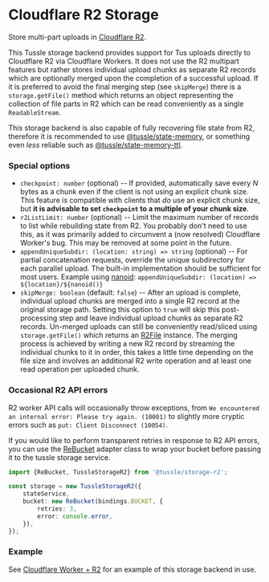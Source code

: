 Cloudflare R2 Storage
===

Store multi-part uploads in [Cloudflare R2](https://www.cloudflare.com/products/r2/).

This Tussle storage backend provides support for Tus uploads directly to Cloudflare
R2 via Cloudflare Workers. It does not use the R2 multipart features but rather stores
individual upload chunks as separate R2 records which are optionally merged upon
the completion of a successful upload. If it is preferred to avoid the final
merging step (see `skipMerge`) there is a `storage.getFile()` method which returns
an object representing the collection of file parts in R2 which can be read
conveniently as a single `ReadableStream`.

This storage backend is also capable of fully recovering file state from R2,
therefore it is recommended to use [@tussle/state-memory](../../packages/state-memory),
or something even *less* reliable such as [@tussle/state-memory-ttl](../../packages/state-memory-ttl).

### Special options

 - `checkpoint: number` (optional) -- If provided, automatically save every *N* bytes as a chunk even if the client is not using an explicit chunk size. This feature is compatible with clients that *do* use an explicit chunk size, but **it is advisable to set `checkpoint` to a multiple of your chunk size**.
 - `r2ListLimit: number` (optional) -- Limit the maximum number of records to list while rebuilding state from R2. You probably don't need to use this, as it was primarily added to circumvent a (now resolved) Cloudflare Worker's bug. This may be removed at some point in the future.
 - `appendUniqueSubdir: (location: string) => string` (optional) -- For partial concatenation requests, override the unique subdirectory for each parallel upload. The built-in implementation should be sufficient
 for most users. Example using [nanoid](https://www.npmjs.com/package/nanoid): `appendUniqueSubdir: (location) => ${location}/${nanoid()}`
 - `skipMerge: boolean` (default: `false`) -- After an upload is complete, individual upload chunks are merged into a single R2 record at the original storage path. Setting this option to `true` will skip this post-processing step and leave individual upload chunks as separate R2 records. Un-merged uploads can still be conveniently read/sliced using `storage.getFile()` which returns an [R2File](./src/r2file.ts) instance. The merging process is achieved by writing a new R2 record by streaming the individual chunks to it in order, this takes a little time depending on the file size and involves an additional R2 write operation and at least one read operation per uploaded chunk.

### Occasional R2 API errors
R2 worker API calls will occasionally throw exceptions, from `We encountered an internal error: Please try again. (10001)` to
slightly more cryptic errors such as `put: Client Disconnect (10054)`.

If you would like to perform transparent retries in response to R2 API errors, you can
use the [ReBucket](./src/rebucket.ts) adapter class to wrap your bucket before passing
it to the tussle storage service.

```typescript
import {ReBucket, TussleStorageR2} from '@tussle/storage-r2';

const storage = new TussleStorageR2({
	stateService,
	bucket: new ReBucket(bindings.BUCKET, {
		retries: 3,
		error: console.error,
	}),
});
```


### Example
See [Cloudflare Worker + R2](../../examples/cloudflare-worker-r2) for an
example of this storage backend in use.
